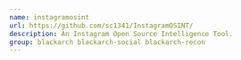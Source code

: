 ```yaml
---
name: instagramosint
url: https://github.com/sc1341/InstagramOSINT/
description: An Instagram Open Source Intelligence Tool.
group: blackarch blackarch-social blackarch-recon
---
```

